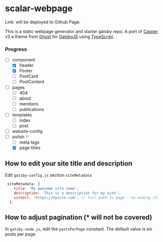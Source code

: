 # scalar-webpage

Link: will be deployed to Github Page.

This is a static webpage generator and starter gatsby repo. A port of [Casper](https://github.com/TryGhost/Casper) v3 a theme from [Ghost](https://ghost.org/) for [GatsbyJS](https://www.gatsbyjs.org/) using [TypeScript](https://www.typescriptlang.org/).

### Progress

- [ ] component
  - [x] header
  - [x] Footer
  - [ ] PostCard
  - [ ] PostContent
- [ ] pages
  - [ ] 404
  - [ ] about
  - [ ] members
  - [ ] publications
- [ ] templates
  - [ ] index
  - [ ] post
- [ ] website-config
- [ ] polish ✨
  - [ ] meta tags
  - [x] page titles

## How to edit your site title and description

Edit `gatsby-config.js` section `siteMetadata`

```javascript
 siteMetadata: {
    title: 'My awesome site name',
    description: 'This is a description for my site',
    siteUrl: 'https://mysite.com', // full path to page - no ending slash
  },
```

## How to adjust pagination (\* will not be covered)

In `gatsby-node.js`, edit the `postsPerPage` constant. The default value is
six posts per page.
